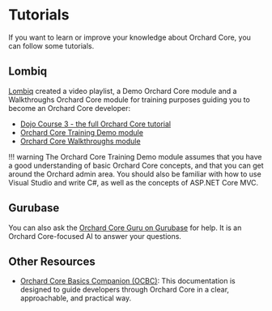 # Tutorials

If you want to learn or improve your knowledge about Orchard Core, you can follow some tutorials.

## Lombiq

[Lombiq](https://lombiq.com) created a video playlist, a Demo Orchard Core module and a Walkthroughs Orchard Core module for training purposes guiding you to become an Orchard Core developer:

- [Dojo Course 3 - the full Orchard Core tutorial](https://orcharddojo.net/orchard-training/dojo-course-3-the-full-orchard-core-tutorial)
- [Orchard Core Training Demo module](https://github.com/Lombiq/Orchard-Training-Demo-Module)
- [Orchard Core Walkthroughs module](https://github.com/Lombiq/Orchard-Walkthroughs)

!!! warning
    The Orchard Core Training Demo module assumes that you have a good understanding of basic Orchard Core concepts, and that you can get around the Orchard admin area. You should also be familiar with how to use Visual Studio and write C#, as well as the concepts of ASP.NET Core MVC.

## Gurubase

You can also ask the [Orchard Core Guru on Gurubase](https://gurubase.io/g/orchard-core) for help. It is an Orchard Core-focused AI to answer your questions.

## Other Resources

- [Orchard Core Basics Companion (OCBC)](https://gcl.gitbook.io/orchard-core-basics-companion-ocbc): This documentation is designed to guide developers through Orchard Core in a clear, approachable, and practical way.
